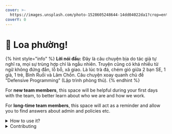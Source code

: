 ```yaml
---
cover: >-
  https://images.unsplash.com/photo-1528605248644-14dd04022da1?crop=entropy&cs=tinysrgb&fm=jpg&ixid=MnwxOTcwMjR8MHwxfHNlYXJjaHwxMHx8dGVhbSUyMG9mJTIwcGVvcGxlfGVufDB8fHx8MTY2MDMxNzQzNg&ixlib=rb-1.2.1&q=80
coverY: 0
---
```


# 👋 Loa phường!

{% hint style="info" %}
**Lời nói đầu:** Đây là câu chuyện bịa do tác giả tự nghĩ ra, mọi sự trùng hợp chỉ là ngẫu nhiên. Truyện cũng có khá nhiều từ ngữ không đứng đắn, lỗ bỗ, xã giao. Là lúc trà đá, chém gió giữa 2 bạn SE, 1 già, 1 trẻ, Bình Ruồi và Lâm Chồn. Câu chuyện xoay quanh chủ đề "Defensive Programming" (Lập trình phòng thủ).
{% endhint %}

For **new team members**, this space will be helpful during your first days with the team, to better learn about who we are and how we work.

For **long-time team members**, this space will act as a reminder and allow you to find answers about admin and policies etc.

<details>

<summary>How to use it?</summary>

This space is designed to be read linearly, so start with our Vision, Mission & Focus and work down from there! We recommend reading everything through in one sitting and then revisiting and re-reading if you need to.

</details>

<details>

<summary>Contributing</summary>

If you want to contribute changes, start a new change request and submit it for review. The People team will review it soon after.

</details>
